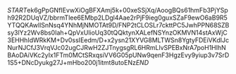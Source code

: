 $START$ek6gPpGNfIEvwXiOgBFXAmj5k+00xeSSjXq/AoogBQs61hmFb3PjYSph92R2DUqVZ/bbrmTlee6EMbp2LDgl4Aae2rPjF9ieg0guxSZaF9ewO6aB9R5YTQQKAwIlSnNsq4YNhMjNMOTAt9D/FNP2tCLOSLr7ckttPC5JwhPPN68SZBsy3lYz2Wv8bs0Iah+QpVxUlioUq30tQQktynXALefNSYnzOKMVN14stAxWjC3EHHhIdWRkKM+Dv0ssIEedm/D+x2ysn21XYVG8MLTWSn8YgtyFDEiVKdIJcNurNJCfJ3VrqVJc02ugCJRwH2ZJTnygsgRL6HRmLlvSPEBxNrA7poH1HlhNBAoDAiVKc2yIx1FTm0MCtSRxqsiVV6G05pUNw9qenF3HgzEvy9yiup3v7SrD1S5+DNcDyukg27J+mHbo200j1itmt8utoENz$END$